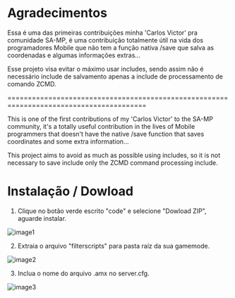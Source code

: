 # Agradecimentos
Essa é uma das primeiras contribuições minha 'Carlos Victor' pra comunidade SA-MP, é uma contribuição totalmente útil na vida dos programadores Mobile que não tem a função nativa /save que salva as coordenadas e algumas informações extras...

Esse projeto visa evitar o máximo usar includes, sendo assim não é necessário include de salvamento apenas a include de processamento de comando ZCMD.

========================================================================================

This is one of the first contributions of my 'Carlos Victor' to the SA-MP community, it's a totally useful contribution in the lives of Mobile programmers that doesn't have the native /save function that saves coordinates and some extra information...

This project aims to avoid as much as possible using includes, so it is not necessary to save include only the ZCMD command processing include.

# Instalação / Dowload

1. Clique no botão verde escrito "code" e selecione "Dowload ZIP", aguarde instalar.

![image1](https://media.discordapp.net/attachments/817084535459414050/895388879232839730/unknown.png)

2. Extraia o arquivo "filterscripts" para pasta raíz da sua gamemode.

![image2](https://media.discordapp.net/attachments/895389417777274890/895390284530204712/unknown.png)

3. Inclua o nome do arquivo .amx no server.cfg.

![image3](https://media.discordapp.net/attachments/895389417777274890/895390746025279549/unknown.png)

